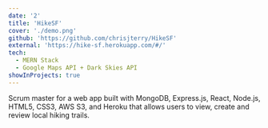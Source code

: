 ```yaml
---
date: '2'
title: 'HikeSF'
cover: './demo.png'
github: 'https://github.com/chrisjterry/HikeSF'
external: 'https://hike-sf.herokuapp.com/#/'
tech:
  - MERN Stack
  - Google Maps API + Dark Skies API
showInProjects: true
---
```


Scrum master for a web app built with MongoDB, Express.js, React, Node.js, HTML5, CSS3, AWS S3, and Heroku that allows users to view, create and review local hiking trails.

